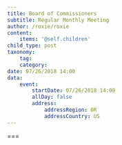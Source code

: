 ```yaml
---
title: Board of Commissioners
subtitle: Regular Monthly Meeting
author: /roxie/roxie
content:
    items: '@self.children'
child_type: post
taxonomy:
    tag:
    category:
date: 07/26/2018 14:00
data:
    event:
        startDate: 07/26/2018 14:00
        allDay: false
        address:
            addressRegion: OR
            addressCountry: US
---
```




===
